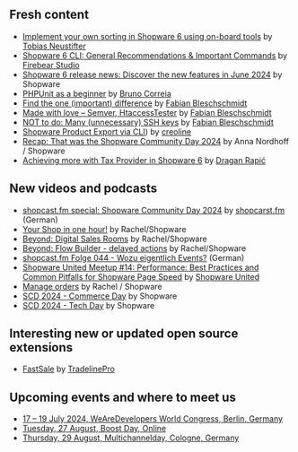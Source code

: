 ## Fresh content

* [Implement your own sorting in Shopware 6 using on-board tools](https://neustifter-design.translate.goog/eigene-sortierung-in-shopware-6-mit-bordmitteln/?_x_tr_sl=de&_x_tr_tl=en&_x_tr_hl=en&_x_tr_pto=wapp) by [Tobias Neustifter](https://neustifter.design)
* [Shopware 6 CLI: General Recommendations & Important Commands](https://firebearstudio.com/blog/shopware-cli-general-recommendations-important-commands.html) by [Firebear Studio](https://firebearstudio.com)
* [Shopware 6 release news: Discover the new features in June 2024](https://www.shopware.com/en/news/shopware-6-release-news-june-2024/) by Shopware
* [PHPUnit as a beginner](https://winkelwagen.de/2024/06/11/phpunit-as-a-beginner/) by [Bruno Correia](https://winkelwagen.de/author/brunowinkelwagen/)
* [Find the one (important) difference](https://winkelwagen.de/2024/06/13/find-the-one-important-difference/) by [Fabian Bleschschmidt](https://winkelwagen.de/author/fabianblechschmidt/)
* [Made with love – Semver, HtaccessTester](https://winkelwagen.de/2024/06/20/made-with-love-semver-htaccesstester/) by [Fabian Bleschschmidt](https://winkelwagen.de/author/fabianblechschmidt/)
* [NOT to do: Many (unnecessary) SSH keys](https://winkelwagen.de/2024/06/18/not-to-do-many-unnecessary-ssh-keys/) by [Fabian Bleschschmidt](https://winkelwagen.de/author/fabianblechschmidt/)
* [Shopware Product Export via CLI](https://help.creoline.com/en/doc/shopware-product-export-via-cli-N65xpQ4DCV)) by [creoline](https://help.creoline.com/en)
* [Recap: That was the Shopware Community Day 2024](https://www.shopware.com/en/news/shopware-community-day-2024-recap/) by Anna Nordhoff / Shopware
* [Achieving more with Tax Provider in Shopware 6](https://levelup.gitconnected.com/achieving-more-with-tax-provider-in-shopware-6-3b8fabcaa768) by [Dragan Rapić](https://medium.com/@drapic88)

## New videos and podcasts

* [shopcast.fm special: Shopware Community Day 2024](https://www.youtube.com/watch?v=s_RpkgtuJGE) by [shopcarst.fm](https://www.youtube.com/@shopcastfm) (German)
* [Your Shop in one hour!](https://www.youtube.com/watch?v=5f-2nIoXTn8) by Rachel/Shopware
* [Beyond: Digital Sales Rooms](https://www.youtube.com/watch?v=E_UVg7XS0QI) by Rachel/Shopware
* [Beyond: Flow Builder - delayed actions](https://www.youtube.com/watch?v=YiQ9vtn6pbU) by Rachel/Shopware
* [shopcast.fm Folge 044 - Wozu eigentlich Events?](https://www.youtube.com/watch?v=Le4RtZyEe0M) (German)
* [Shopware United Meetup #14: Performance: Best Practices and Common Pitfalls for Shopware Page Speed](https://www.youtube.com/watch?v=hVFi3-5yVZg) by [Shopware United](https://www.youtube.com/@shopwareunited8647)
* [Manage orders](https://www.youtube.com/watch?v=DhmYdWGRdGw) by Rachel / Shopware
* [SCD 2024 - Commerce Day](https://www.youtube.com/playlist?list=PLIuVKoqh5xgJBV9UWF25kweNhlxyTdCFJ) by Shopware
* [SCD 2024 - Tech Day](https://www.youtube.com/playlist?list=PLIuVKoqh5xgI16vciL7SZa26pAKj794pp) by Shopware

## Interesting new or updated open source extensions

* [FastSale](https://github.com/tradelinepro/fast-sale) by [TradelinePro](https://github.com/tradelinepro)

## Upcoming events and where to meet us

* [17 – 19 July 2024, WeAreDevelopers World Congress, Berlin, Germany](https://www.wearedevelopers.com/world-congress)
* [Tuesday, 27 August, Boost Day, Online](https://ecommerce.shopware.com/boost-days)
* [Thursday, 29 August, Multichannelday, Cologne, Germany](https://multichannelday.de/)


